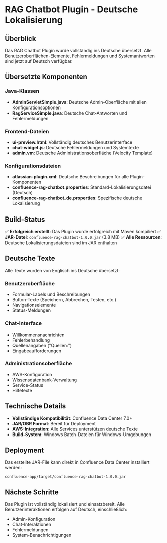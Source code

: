 # RAG Chatbot Plugin - Deutsche Lokalisierung

## Überblick
Das RAG Chatbot Plugin wurde vollständig ins Deutsche übersetzt. Alle Benutzeroberflächen-Elemente, Fehlermeldungen und Systemantworten sind jetzt auf Deutsch verfügbar.

## Übersetzte Komponenten

### Java-Klassen
- **AdminServletSimple.java**: Deutsche Admin-Oberfläche mit allen Konfigurationsoptionen
- **RagServiceSimple.java**: Deutsche Chat-Antworten und Fehlermeldungen

### Frontend-Dateien
- **ui-preview.html**: Vollständig deutsches Benutzerinterface
- **chat-widget.js**: Deutsche Fehlermeldungen und Systemtexte
- **admin.vm**: Deutsche Administrationsoberfläche (Velocity Template)

### Konfigurationsdateien
- **atlassian-plugin.xml**: Deutsche Beschreibungen für alle Plugin-Komponenten
- **confluence-rag-chatbot.properties**: Standard-Lokalisierungsdatei (Deutsch)
- **confluence-rag-chatbot_de.properties**: Spezifische deutsche Lokalisierung

## Build-Status
✅ **Erfolgreich erstellt**: Das Plugin wurde erfolgreich mit Maven kompiliert
✅ **JAR-Datei**: `confluence-rag-chatbot-1.0.0.jar` (3.8 MB)
✅ **Alle Ressourcen**: Deutsche Lokalisierungsdateien sind im JAR enthalten

## Deutsche Texte
Alle Texte wurden von Englisch ins Deutsche übersetzt:

### Benutzeroberfläche
- Formular-Labels und Beschreibungen
- Button-Texte (Speichern, Abbrechen, Testen, etc.)
- Navigationselemente
- Status-Meldungen

### Chat-Interface
- Willkommensnachrichten
- Fehlerbehandlung
- Quellenangaben ("Quellen:")
- Eingabeaufforderungen

### Administrationsoberfläche
- AWS-Konfiguration
- Wissensdatenbank-Verwaltung
- Service-Status
- Hilfetexte

## Technische Details
- **Vollständige Kompatibilität**: Confluence Data Center 7.0+
- **JAR/OBR Format**: Bereit für Deployment
- **AWS-Integration**: Alle Services unterstützen deutsche Texte
- **Build-System**: Windows Batch-Dateien für Windows-Umgebungen

## Deployment
Das erstellte JAR-File kann direkt in Confluence Data Center installiert werden:
```
confluence-app/target/confluence-rag-chatbot-1.0.0.jar
```

## Nächste Schritte
Das Plugin ist vollständig lokalisiert und einsatzbereit. Alle Benutzerinteraktionen erfolgen auf Deutsch, einschließlich:
- Admin-Konfiguration
- Chat-Interaktionen  
- Fehlermeldungen
- System-Benachrichtigungen
